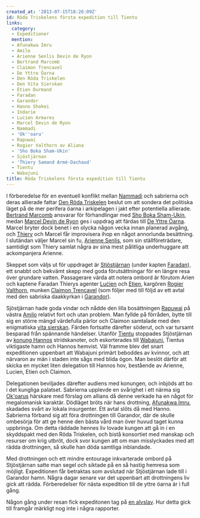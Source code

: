 ```yaml
---
created_at: '2013-07-15T18:26:09Z'
id: Röda Triskelens första expedition till Tientu
links:
  category:
  - Expeditioner
  mention:
  - Afunakwa Imru
  - Amilo
  - Arienne Senlis Devin de Ryon
  - Bertrand Marcomb
  - Claimon Trencavel
  - De Yttre Öarna
  - Den Röda Triskelen
  - Den Vita Sierskan
  - Etien Durmand
  - Faradan
  - Garandor
  - Hanno Shokei
  - Indarie
  - Luċien Armares
  - Marcel Devin de Ryon
  - Nammadi
  - 'Ok''oaru'
  - Rapuwai
  - Rogier Valthorn av Aliana
  - 'Sho Boka Sham-Ukin'
  - Sjöstjärnan
  - 'Thiery Samand Armé-Dachaud'
  - Tientu
  - Wabajuni
title: Röda Triskelens första expedition till Tientu
---
```


I förberedelse för en eventuell konflikt mellan [Nammadi] och sabrierna och deras allierade fattar
[Den Röda Triskelen] beslut om att sondera det politiska läget på de mer perifera öarna i
arkipelagen i jakt efter potentiella allierade. [Bertrand Marcomb] ansvarar för förhandlingar med
[Sho Boka Sham-Ukin], medan [Marcel Devin de Ryon] ges i uppdrag att färdas till [De Yttre Öarna].
Marcel bryter dock benet i en olycka någon vecka innan planerad avgång, och [Thiery] och Marcel får
improvisera ihop en något annorlunda besättning. I slutändan väljer Marcel sin fu, [Arienne Senlis],
som sin ställföreträdare, samtidigt som Thiery samlat några av sina mest pålitliga underhuggare att
ackompanjera Arienne.

Skeppet som väljs ut för uppdraget är [Stjöstjärnan] (under kapten [Faradan]), ett snabbt och
bekvämt skepp med goda förutsättningar för en längre resa över grundare vatten. Passagerare värda
att notera ombord är förutom Arien och kaptene Faradan Thierys agenter [Luċien] och [Etien],
kargören [Rogier Valthorn], munken [Claimon Trencavel] (som följer med till följd av ett avtal med
den sabriska daakkyrkan i [Garandor]).

Sjöstjärnan hade goda vindar och nådde den lilla bosättningen [Rapuwai] på västra [Amilo] relativt
fort och utan problem. Man fyllde på förråden, bytte till sig en större mängd värdefulla pärlor och
Claimon samtalade med den enigmatiska [vita sierskan]. Färden fortsatte därefter söderut, och var
tursamt besparad från spännande händelser. Utanför [Tientu] stoppades Stjöstjärnan av [konung
Hannos] stridskanoter, och eskorterades till [Wabajuni], Tientus viktigaste hamn och Hannos hemvist.
Väl framme blev det snart expeditionen uppenbart att Wabajuni primärt beboddes av kvinnor, och att
närvaron av män i staden inte sågs med blida ögon. Man beslöt därför att skicka en mycket liten
delegation till Hannos hov, bestående av Arienne, Lucien, Etien och Claimon.

Delegationen beviljades därefter audiens med konungen, och inbjöds att bo i det kungliga palatset.
Sabrierna upplevde en svårighet i ett närma sig [Ok'oarus] härskare med förslag om allians då denne
verkade ha en något för megalomanisk karaktär. Dödläget bröts när hans drottning, [Afunakwa Imru],
skadades svårt av lokala insurgenter. Ett avtal slöts då med Hanno. Sabrierna förband sig att föra
drottningen till Garandor, där de skulle ombesörja för att ge henne den bästa vård man över huvud
taget kunna uppbringa. Om detta räddade hennes liv lovade kungen att gå in i en skyddspakt med den
Röda Triskelen, och bistå konsortiet med manskap och resurser om krig utbröt, dock svor kungen att
om man misslyckades med att rädda drottningen, så skulle han döda samtliga inblandade.

Med drottningen och ett mindre entourage inkvarterade ombord på Stjöstjärnan satte man segel och
siktade på en så hastig hemresa som möjligt. Expeditionen får betraktas som avslutad när
Stjöstjärnan lade till i Garandor hamn. Några dagar senare var det uppenbart att drottningens liv
gick att rädda. Förberedelser för nästa expedition till de yttre öarna är i full gång.

Någon gång under resan fick expeditonen tag på [en alvslav]. Hur detta gick till framgår märkligt
nog inte i några rapporter.

  [Nammadi]: Nammadi
  [Den Röda Triskelen]: Den_Röda_Triskelen
  [Bertrand Marcomb]: Bertrand_Marcomb
  [Sho Boka Sham-Ukin]: Sho_Boka_Sham-Ukin
  [Marcel Devin de Ryon]: Marcel_Devin_de_Ryon
  [De Yttre Öarna]: De_Yttre_Öarna
  [Thiery]: Thiery_Samand_Armé-Dachaud
  [Arienne Senlis]: Arienne_Senlis_Devin_de_Ryon
  [Stjöstjärnan]: Sjöstjärnan
  [Faradan]: Faradan
  [Luċien]: Luċien_Armares
  [Etien]: Etien_Durmand
  [Rogier Valthorn]: Rogier_Valthorn_av_Aliana
  [Claimon Trencavel]: Claimon_Trencavel
  [Garandor]: Garandor
  [Rapuwai]: Rapuwai
  [Amilo]: Amilo
  [vita sierskan]: Den_Vita_Sierskan
  [Tientu]: Tientu
  [konung Hannos]: Hanno_Shokei
  [Wabajuni]: Wabajuni
  [Ok'oarus]: Okoaru
  [Afunakwa Imru]: Afunakwa_Imru
  [en alvslav]: Indarie